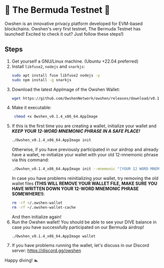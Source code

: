 # 🔺 The Bermuda Testnet 🔺

Owshen is an innovative privacy platform developed for EVM-based blockchains. Owshen's very first testnet, The Bermuda Testnet has launched! Excited to check it out? Just follow these steps!)

## Steps

1. Get yourself a GNU/Linux machine. (Ubuntu +22.04 preferred)
2. Install `libfuse2`, `nodejs` and `snarkjs`:
    ```bash
    sudo apt install fuse libfuse2 nodejs -y
    sudo npm install -g snarkjs
    ```
3. Download the latest AppImage of the Owshen Wallet:
    ```bash
    wget https://github.com/OwshenNetwork/owshen/releases/download/v0.1.4/Owshen_v0.1.4_x86_64.AppImage
    ```
4. Make it executable:
   ```bash
    chmod +x Owshen_v0.1.4_x86_64.AppImage
   ```
5. If this is the first time you are creating a wallet, initialize your wallet and ***KEEP YOUR 12-WORD MNEMONIC PHRASE IN A SAFE PLACE!***
    ```bash
    ./Owshen_v0.1.4_x86_64.AppImage init
    ```
    Otherwise, if you have previously participated in our airdrop and already have a wallet, re-initialize your wallet with your old 12-mnemonic phrase via this command:
    ```bash
    ./Owshen_v0.1.4_x86_64.AppImage init --mnemonic "[YOUR 12 WORD MNEMONIC-PHRASE]"
    ```
    In case you have problems reinitializing your wallet, try removing the old wallet files **(THIS WILL REMOVE YOUR WALLET FILE, MAKE SURE YOU HAVE WRITTEN DOWN YOUR 12-WORD MNEMONIC PHRASE SOMEWHERE!)**:
    ```bash
    rm -rf ~/.owshen-wallet
    rm -rf ~/.owshen-wallet-cache
    ```
    And then initialize again!
6. Run the Owshen wallet! You should be able to see your DIVE balance in case you have successfully participated on our Bermuda airdrop!
    ```
    ./Owshen_v0.1.4_x86_64.AppImage wallet
    ```
7. If you have problems running the wallet, let's discuss in our Discord server: https://discord.gg/owshen

 
Happy diving! :swimmer: 
